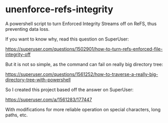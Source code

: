 # unenforce-refs-integrity
A powershell script to turn Enforced Integrity Streams off on ReFS, thus preventing data loss.

If you want to know why, read this question on SuperUser:

https://superuser.com/questions/1502901/how-to-turn-refs-enforced-file-integrity-off

But it is not so simple, as the command can fail on really big directory tree:

https://superuser.com/questions/1561252/how-to-traverse-a-really-big-directory-tree-with-powershell

So I created this project based off the answer on SuperUser:

https://superuser.com/a/1561283/177447

With modifications for more reliable operation on special characters, long paths, etc.
